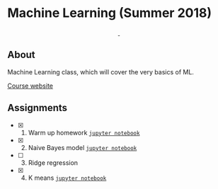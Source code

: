 # Machine Learning (Summer 2018)

<p align=center>
<a href="">
<img alt="" src="https://img.shields.io/badge/python-v3.6.3-blue.svg">
</a>
<a href="">
<img alt="" src="https://img.shields.io/badge/jupyter-v5.2.1-orange.svg">
</a>
</p>

## About

Machine Learning class, which will cover the very basics of ML.

[Course website](http://cs.if.uj.edu.pl/piotrek/ML2018/)

## Assignments

- [x] 1. Warm up homework [`jupyter notebook`](warm-up-homework.ipynb)
- [x] 2. Naive Bayes model [`jupyter notebook`](naive-bayes-model.ipynb)
- [ ] 3. Ridge regression
- [x] 4. K means [`jupyter notebook`](k-means.ipynb)
